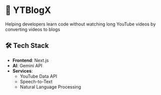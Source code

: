 # 📝 YTBlogX

Helping developers learn code without watching long YouTube videos by converting videos to blogs

## 🛠 Tech Stack

- **Frontend**: Next.js
- **AI**: Gemini API
- **Services**:
  - YouTube Data API
  - Speech-to-Text
  - Natural Language Processing
